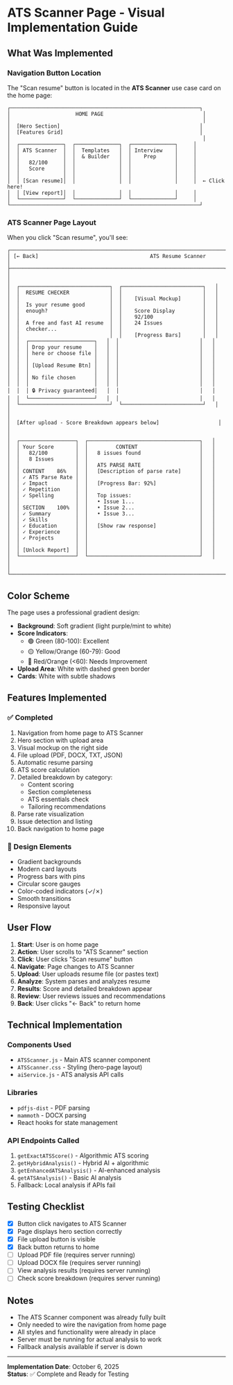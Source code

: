 # ATS Scanner Page - Visual Implementation Guide

## What Was Implemented

### Navigation Button Location
The "Scan resume" button is located in the **ATS Scanner** use case card on the home page:

```
┌─────────────────────────────────────────────────────────────┐
│                     HOME PAGE                                │
│                                                              │
│  [Hero Section]                                             │
│  [Features Grid]                                            │
│                                                              │
│  ┌──────────────┐  ┌──────────────┐  ┌──────────────┐     │
│  │ ATS Scanner  │  │  Templates   │  │ Interview    │     │
│  │              │  │  & Builder   │  │    Prep      │     │
│  │   82/100     │  │              │  │              │     │
│  │   Score      │  │              │  │              │     │
│  │              │  │              │  │              │     │
│  │ [Scan resume]│  │              │  │              │     │  ← Click here!
│  │ [View report]│  │              │  │              │     │
│  └──────────────┘  └──────────────┘  └──────────────┘     │
└─────────────────────────────────────────────────────────────┘
```

### ATS Scanner Page Layout

When you click "Scan resume", you'll see:

```
┌─────────────────────────────────────────────────────────────────────┐
│ [← Back]                                    ATS Resume Scanner      │
├─────────────────────────────────────────────────────────────────────┤
│                                                                     │
│  ┌─────────────────────────────┐  ┌──────────────────────────┐   │
│  │  RESUME CHECKER             │  │                          │   │
│  │                             │  │    [Visual Mockup]       │   │
│  │  Is your resume good        │  │                          │   │
│  │  enough?                    │  │    Score Display         │   │
│  │                             │  │    92/100                │   │
│  │  A free and fast AI resume  │  │    24 Issues             │   │
│  │  checker...                 │  │                          │   │
│  │                             │  │    [Progress Bars]       │   │
│  │  ┌─────────────────────┐   │  │                          │   │
│  │  │ Drop your resume    │   │  │                          │   │
│  │  │ here or choose file │   │  │                          │   │
│  │  │                     │   │  │                          │   │
│  │  │ [Upload Resume Btn] │   │  │                          │   │
│  │  │                     │   │  │                          │   │
│  │  │ No file chosen      │   │  │                          │   │
│  │  │                     │   │  │                          │   │
│  │  │ 🔒 Privacy guaranteed│   │  │                          │   │
│  │  └─────────────────────┘   │  │                          │   │
│  └─────────────────────────────┘  └──────────────────────────┘   │
│                                                                     │
│  [After upload - Score Breakdown appears below]                   │
│                                                                     │
│  ┌──────────────────┐  ┌────────────────────────────────────┐   │
│  │ Your Score       │  │         CONTENT                    │   │
│  │   82/100         │  │   8 issues found                   │   │
│  │   8 Issues       │  │                                    │   │
│  │                  │  │   ATS PARSE RATE                   │   │
│  │ CONTENT    86%   │  │   [Description of parse rate]      │   │
│  │ ✓ ATS Parse Rate │  │                                    │   │
│  │ ✓ Impact         │  │   [Progress Bar: 92%]              │   │
│  │ ✓ Repetition     │  │                                    │   │
│  │ ✓ Spelling       │  │   Top issues:                      │   │
│  │                  │  │   • Issue 1...                     │   │
│  │ SECTION    100%  │  │   • Issue 2...                     │   │
│  │ ✓ Summary        │  │   • Issue 3...                     │   │
│  │ ✓ Skills         │  │                                    │   │
│  │ ✓ Education      │  │   [Show raw response]              │   │
│  │ ✓ Experience     │  │                                    │   │
│  │ ✓ Projects       │  │                                    │   │
│  │                  │  │                                    │   │
│  │ [Unlock Report]  │  │                                    │   │
│  └──────────────────┘  └────────────────────────────────────┘   │
│                                                                     │
└─────────────────────────────────────────────────────────────────────┘
```

## Color Scheme

The page uses a professional gradient design:

- **Background**: Soft gradient (light purple/mint to white)
- **Score Indicators**:
  - 🟢 Green (80-100): Excellent
  - 🟡 Yellow/Orange (60-79): Good
  - 🔴 Red/Orange (<60): Needs Improvement
- **Upload Area**: White with dashed green border
- **Cards**: White with subtle shadows

## Features Implemented

### ✅ Completed
1. Navigation from home page to ATS Scanner
2. Hero section with upload area
3. Visual mockup on the right side
4. File upload (PDF, DOCX, TXT, JSON)
5. Automatic resume parsing
6. ATS score calculation
7. Detailed breakdown by category:
   - Content scoring
   - Section completeness
   - ATS essentials check
   - Tailoring recommendations
8. Parse rate visualization
9. Issue detection and listing
10. Back navigation to home page

### 🎨 Design Elements
- Gradient backgrounds
- Modern card layouts
- Progress bars with pins
- Circular score gauges
- Color-coded indicators (✓/✗)
- Smooth transitions
- Responsive layout

## User Flow

1. **Start**: User is on home page
2. **Action**: User scrolls to "ATS Scanner" section
3. **Click**: User clicks "Scan resume" button
4. **Navigate**: Page changes to ATS Scanner
5. **Upload**: User uploads resume file (or pastes text)
6. **Analyze**: System parses and analyzes resume
7. **Results**: Score and detailed breakdown appear
8. **Review**: User reviews issues and recommendations
9. **Back**: User clicks "← Back" to return home

## Technical Implementation

### Components Used
- `ATSScanner.js` - Main ATS scanner component
- `ATSScanner.css` - Styling (hero-page layout)
- `aiService.js` - ATS analysis API calls

### Libraries
- `pdfjs-dist` - PDF parsing
- `mammoth` - DOCX parsing
- React hooks for state management

### API Endpoints Called
1. `getExactATSScore()` - Algorithmic ATS scoring
2. `getHybridAnalysis()` - Hybrid AI + algorithmic
3. `getEnhancedATSAnalysis()` - AI-enhanced analysis
4. `getATSAnalysis()` - Basic AI analysis
5. Fallback: Local analysis if APIs fail

## Testing Checklist

- [x] Button click navigates to ATS Scanner
- [x] Page displays hero section correctly
- [x] File upload button is visible
- [x] Back button returns to home
- [ ] Upload PDF file (requires server running)
- [ ] Upload DOCX file (requires server running)
- [ ] View analysis results (requires server running)
- [ ] Check score breakdown (requires server running)

## Notes

- The ATS Scanner component was already fully built
- Only needed to wire the navigation from home page
- All styles and functionality were already in place
- Server must be running for actual analysis to work
- Fallback analysis available if server is down

---

**Implementation Date**: October 6, 2025  
**Status**: ✅ Complete and Ready for Testing
